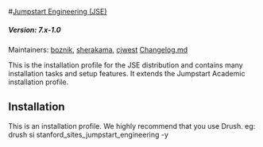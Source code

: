 #[Jumpstart Engineering (JSE)](https://github.com/SU-SWS/stanford_sites_jumpstart_engineering)
##### Version: 7.x-1.0

Maintainers: [boznik](https://github.com/boznik), [sherakama](https://github.com/sherakama), 
[cjwest](https://github.com/cjwest)
[Changelog.md](CHANGELOG.md)

This is the installation profile for the JSE distribution and contains many
installation tasks and setup features. It extends the Jumpstart Academic
installation profile.

Installation
---

This is an installation profile. We highly recommend that you use Drush.
eg: drush si stanford_sites_jumpstart_engineering -y
